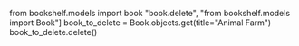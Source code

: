 from bookshelf.models import book
"book.delete", "from bookshelf.models import Book"]
book_to_delete = Book.objects.get(title="Animal Farm")
book_to_delete.delete()
